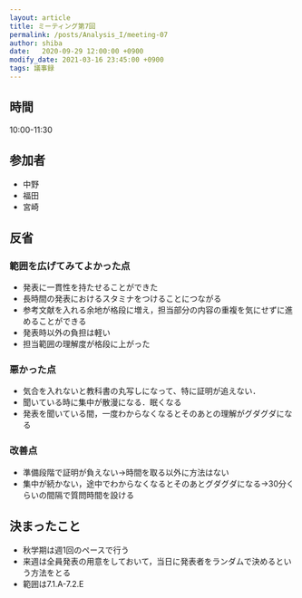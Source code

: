 ```yaml
---
layout: article
title: ミーティング第7回
permalink: /posts/Analysis_I/meeting-07
author: shiba
date:   2020-09-29 12:00:00 +0900
modify_date: 2021-03-16 23:45:00 +0900
tags: 議事録
---
```


## 時間

10:00-11:30

## 参加者

- 中野
- 福田
- 宮崎

## 反省

### 範囲を広げてみてよかった点

- 発表に一貫性を持たせることができた
- 長時間の発表におけるスタミナをつけることにつながる
- 参考文献を入れる余地が格段に増え，担当部分の内容の重複を気にせずに進めることができる
- 発表時以外の負担は軽い
- 担当範囲の理解度が格段に上がった

### 悪かった点

- 気合を入れないと教科書の丸写しになって、特に証明が追えない．
- 聞いている時に集中が散漫になる．眠くなる
- 発表を聞いている間，一度わからなくなるとそのあとの理解がグダグダになる

### 改善点

- 準備段階で証明が負えない$\to$時間を取る以外に方法はない
- 集中が続かない，途中でわからなくなるとそのあとグダグダになる$\to$30分くらいの間隔で質問時間を設ける

## 決まったこと

- 秋学期は週1回のペースで行う
- 来週は全員発表の用意をしておいて，当日に発表者をランダムで決めるという方法をとる
- 範囲は7.1.A-7.2.E
